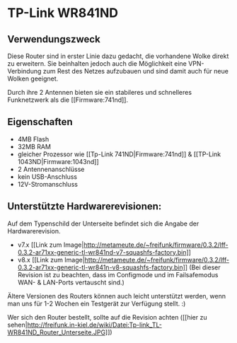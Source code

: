# TP-Link WR841ND

## Verwendungszweck
Diese Router sind in erster Linie dazu gedacht, die vorhandene Wolke direkt zu erweitern.
Sie beinhalten jedoch auch die Möglichkeit eine VPN-Verbindung zum Rest des Netzes aufzubauen und sind damit auch für neue Wolken geeignet.

Durch ihre 2 Antennen bieten sie ein stabileres und schnelleres Funknetzwerk als die [[Firmware:741nd]].

## Eigenschaften
* 4MB Flash
* 32MB RAM
* gleicher Prozessor wie [[Tp-Link 741ND|Firmware:741nd]] & [[TP-Link 1043ND|Firmware:1043nd]]
* 2 Antennenanschlüsse
* kein USB-Anschluss
* 12V-Stromanschluss

## Unterstützte Hardwarerevisionen:
Auf dem Typenschild der Unterseite befindet sich die Angabe der Hardwarerevision.

* v7.x [[Link zum Image|http://metameute.de/~freifunk/firmware/0.3.2/lff-0.3.2-ar71xx-generic-tl-wr841nd-v7-squashfs-factory.bin]]
* v8.x [[Link zum Image|http://metameute.de/~freifunk/firmware/0.3.2/lff-0.3.2-ar71xx-generic-tl-wr841n-v8-squashfs-factory.bin]] (Bei dieser Revision ist zu beachten, dass im Configmode und im Failsafemodus WAN- & LAN-Ports vertauscht sind.)

Ältere Versionen des Routers können auch leicht unterstützt werden, wenn man uns für 1-2 Wochen ein Testgerät zur Verfügung stellt. :)

Wer sich den Router bestellt, sollte auf die Revision achten ([[hier zu sehen|http://freifunk.in-kiel.de/wiki/Datei:Tp-link_TL-WR841ND_Router_Unterseite.JPG]])
